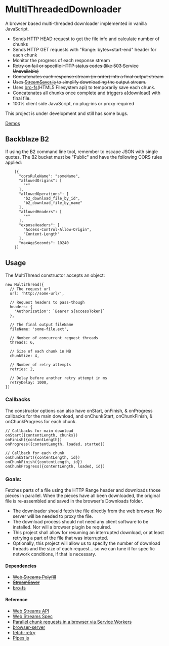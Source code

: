 # MultiThreadedDownloader

A browser based multi-threaded downloader implemented in vanilla JavaScript.

-   Sends HTTP HEAD request to get the file info and calculate number of chunks
-   Sends HTTP GET requests with "Range: bytes=start-end" header for each chunk
-   Monitor the progress of each response stream
-   ~~Retry on fail or specific HTTP status codes (like 503 Service Unavailable)~~
-   ~~Concatenates each response stream (in order) into a final output stream~~
-   ~~Uses [StreamSaver.js](https://github.com/jimmywarting/StreamSaver.js) to simplify downloading the output stream.~~
-   Uses [bro-fs](https://github.com/vitalets/bro-fs)(HTML5 Filesystem api) to temporarily save each chunk.
-   Concatenates all chunks once complete and triggers a[download] with final file.
-   100% client side JavaScript, no plug-ins or proxy required

This project is under development and still has some bugs.

[Demos](https://backblaze-b2-samples.github.io/multithreaded-downloader-js/)

## Backblaze B2

If using the B2 command line tool, remember to escape JSON with single quotes.
The B2 bucket must be "Public" and have the following CORS rules applied:
```
    [{
      "corsRuleName": "someName",
      "allowedOrigins": [
        "*"
      ],
      "allowedOperations": [
        "b2_download_file_by_id",
        "b2_download_file_by_name"
      ],
      "allowedHeaders": [
        "*"
      ],
      "exposeHeaders": [
        "Access-Control-Allow-Origin",
        "Content-Length"
      ],
      "maxAgeSeconds": 10240
    }]
```

## Usage

The MultiThread constructor accepts an object:
```
new MultiThread({
  // The request url
  url: 'http://some-url/',

  // Request headers to pass-though
  headers: {
    'Authorization': `Bearer ${accessToken}`
  },

  // The final output fileName
  fileName: 'some-file.ext',

  // Number of concurrent request threads
  threads: 6,

  // Size of each chunk in MB
  chunkSize: 4,

  // Number of retry attempts
  retries: 2,

  // Delay before another retry attempt in ms
  retryDelay: 1000,
})
```

### Callbacks
The constructor options can also have onStart, onFinish, & onProgress callbacks for the main download,
and onChunkStart, onChunkFinish, & onChunkProgress for each chunk.
```
// Callbacks for main download
onStart({contentLength, chunks})
onFinish({contentLength})
onProgress({contentLength, loaded, started})

// Callback for each chunk
onChunkStart({contentLength, id})
onChunkFinish({contentLength, id})
onChunkProgress({contentLength, loaded, id})
```

### Goals:

Fetches parts of a file using the HTTP Range header and downloads those pieces in parallel. When the pieces have all been downloaded, the original file is re-assembled and saved in the browser's Downloads folder.

-   The downloader should fetch the file directly from the web browser. No server will be needed to proxy the file.
-   The download process should not need any client software to be installed. Nor will a browser plugin be required.
-   This project shall allow for resuming an interrupted download, or at least retrying a part of the file that was interrupted.
-   Optionally, this project will allow us to specify the number of download threads and the size of each request... so we can tune it for specific network conditions, if that is necessary.

#### Dependencies
-   ~~[Web Streams Polyfill](https://github.com/creatorrr/web-streams-polyfill)~~
-   ~~[StreamSaver](https://github.com/jimmywarting/StreamSaver.js)~~
-   [bro-fs](https://github.com/vitalets/bro-fs)

#### Reference
-   [Web Streams API](https://developer.mozilla.org/en-US/docs/Web/API/Streams_API)
-   [Web Streams Spec](https://streams.spec.whatwg.org/)
-   [Parallel chunk requests in a browser via Service Workers](https://blog.ghaiklor.com/parallel-chunk-requests-in-a-browser-via-service-workers-7be10be2b75f)
-   [browser-server](https://github.com/mafintosh/browser-server)
-   [fetch-retry](https://github.com/jonbern/fetch-retry)
-   [Pipes.js](http://pipes.js.org/)
